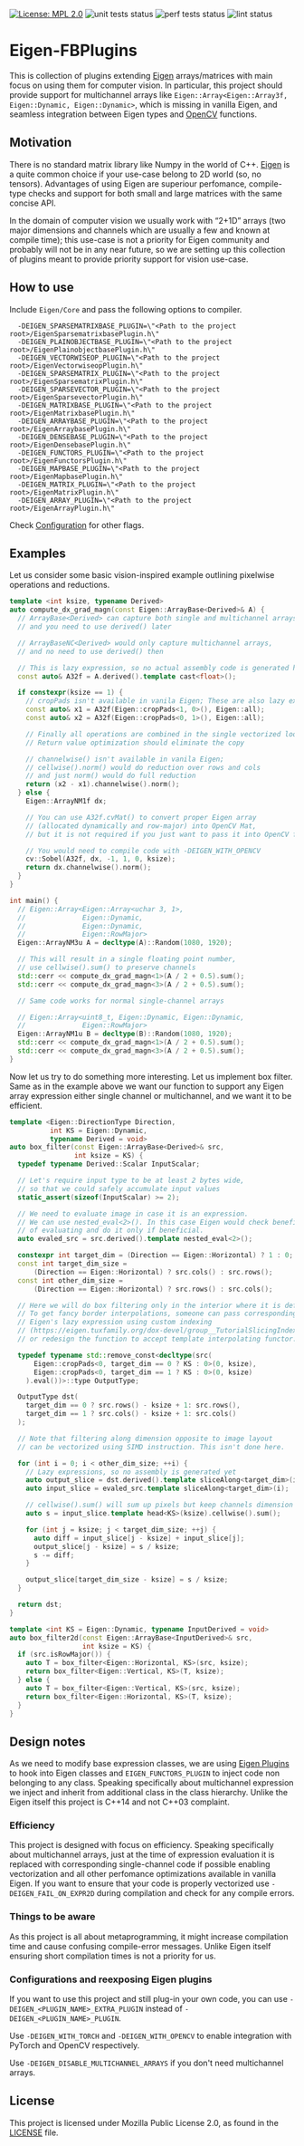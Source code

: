 [![License: MPL 2.0](https://img.shields.io/badge/License-MPL%202.0-brightgreen.svg)](https://opensource.org/licenses/MPL-2.0)
![unit tests status](https://github.com/facebookincubator/Eigen-FBPlugins/workflows/unit-tests/badge.svg)
![perf tests status](https://github.com/facebookincubator/Eigen-FBPlugins/workflows/perf-tests/badge.svg)
![lint status](https://github.com/facebookincubator/Eigen-FBPlugins/workflows/lint/badge.svg)

# Eigen-FBPlugins
This is collection of plugins extending [Eigen](https://eigen.tuxfamily.org/dox/index.html) arrays/matrices with main focus on using them for computer vision. In particular, this project should provide support for multichannel arrays like `Eigen::Array<Eigen::Array3f, Eigen::Dynamic, Eigen::Dynamic>`, which is missing in vanilla Eigen, and seamless integration between Eigen types and [OpenCV](https://opencv.org/) functions.

## Motivation
There is no standard matrix library like Numpy in the world of C++. [Eigen](https://eigen.tuxfamily.org/dox/index.html) is a quite common choice if your use-case belong to 2D world (so, no tensors). Advantages of using Eigen are superiour perfomance, compile-type checks and support for both small and large matrices with the same concise API.

In the domain of computer vision we usually work with “2+1D” arrays (two major dimensions and channels which are usually a few and known at compile time); this use-case is not a priority for Eigen community and probably will not be in any near future, so we are setting up this collection of plugins meant to provide priority support for vision use-case.


## How to use
Include `Eigen/Core` and pass the following options to compiler.

```
  -DEIGEN_SPARSEMATRIXBASE_PLUGIN=\"<Path to the project root>/EigenSparsematrixbasePlugin.h\"
  -DEIGEN_PLAINOBJECTBASE_PLUGIN=\"<Path to the project root>/EigenPlainobjectbasePlugin.h\"
  -DEIGEN_VECTORWISEOP_PLUGIN=\"<Path to the project root>/EigenVectorwiseopPlugin.h\"
  -DEIGEN_SPARSEMATRIX_PLUGIN=\"<Path to the project root>/EigenSparsematrixPlugin.h\"
  -DEIGEN_SPARSEVECTOR_PLUGIN=\"<Path to the project root>/EigenSparsevectorPlugin.h\"
  -DEIGEN_MATRIXBASE_PLUGIN=\"<Path to the project root>/EigenMatrixbasePlugin.h\"
  -DEIGEN_ARRAYBASE_PLUGIN=\"<Path to the project root>/EigenArraybasePlugin.h\"
  -DEIGEN_DENSEBASE_PLUGIN=\"<Path to the project root>/EigenDensebasePlugin.h\"
  -DEIGEN_FUNCTORS_PLUGIN=\"<Path to the project root>/EigenFunctorsPlugin.h\"
  -DEIGEN_MAPBASE_PLUGIN=\"<Path to the project root>/EigenMapbasePlugin.h\"
  -DEIGEN_MATRIX_PLUGIN=\"<Path to the project root>/EigenMatrixPlugin.h\"
  -DEIGEN_ARRAY_PLUGIN=\"<Path to the project root>/EigenArrayPlugin.h\"
```

Check [Configuration](#configuration) for other flags.

## Examples
Let us consider some basic vision-inspired example outlining pixelwise operations and reductions.

```c++
template <int ksize, typename Derived>
auto compute_dx_grad_magn(const Eigen::ArrayBase<Derived>& A) {
  // ArrayBase<Derived> can capture both single and multichannel arrays,
  // and you need to use derived() later

  // ArrayBaseNC<Derived> would only capture multichannel arrays,
  // and no need to use derived() then

  // This is lazy expression, so no actual assembly code is generated here
  const auto& A32f = A.derived().template cast<float>();

  if constexpr(ksize == 1) {
    // cropPads isn't available in vanila Eigen; These are also lazy expressions
    const auto& x1 = A32f(Eigen::cropPads<1, 0>(), Eigen::all);
    const auto& x2 = A32f(Eigen::cropPads<0, 1>(), Eigen::all);

    // Finally all operations are combined in the single vectorized loop
    // Return value optimization should eliminate the copy

    // channelwise() isn't available in vanila Eigen;
    // cellwise().norm() would do reduction over rows and cols
    // and just norm() would do full reduction
    return (x2 - x1).channelwise().norm();
  } else {
    Eigen::ArrayNM1f dx;

    // You can use A32f.cvMat() to convert proper Eigen array
    // (allocated dynamically and row-major) into OpenCV Mat,
    // but it is not required if you just want to pass it into OpenCV function.

    // You would need to compile code with -DEIGEN_WITH_OPENCV
    cv::Sobel(A32f, dx, -1, 1, 0, ksize);
    return dx.channelwise().norm();
  }
}

int main() {
  // Eigen::Array<Eigen::Array<uchar 3, 1>,
  //              Eigen::Dynamic,
  //              Eigen::Dynamic,
  //              Eigen::RowMajor>
  Eigen::ArrayNM3u A = decltype(A)::Random(1080, 1920);

  // This will result in a single floating point number,
  // use cellwise().sum() to preserve channels
  std::cerr << compute_dx_grad_magn<1>(A / 2 + 0.5).sum();
  std::cerr << compute_dx_grad_magn<3>(A / 2 + 0.5).sum();

  // Same code works for normal single-channel arrays

  // Eigen::Array<uint8_t, Eigen::Dynamic, Eigen::Dynamic,
  //              Eigen::RowMajor>
  Eigen::ArrayNM1u B = decltype(B)::Random(1080, 1920);
  std::cerr << compute_dx_grad_magn<1>(A / 2 + 0.5).sum();
  std::cerr << compute_dx_grad_magn<3>(A / 2 + 0.5).sum();
}
```

Now let us try to do something more interesting. Let us implement box filter. Same as in the example above we want our function to support any Eigen array expression either single channel or multichannel, and we want it to be efficient.

```c++
template <Eigen::DirectionType Direction,
          int KS = Eigen::Dynamic,
          typename Derived = void>
auto box_filter(const Eigen::ArrayBase<Derived>& src,
                int ksize = KS) {
  typedef typename Derived::Scalar InputScalar;

  // Let's require input type to be at least 2 bytes wide,
  // so that we could safely accumulate input values
  static_assert(sizeof(InputScalar) >= 2);

  // We need to evaluate image in case it is an expression.
  // We can use nested_eval<2>(). In this case Eigen would check benefits
  // of evaluating and do it only if beneficial.
  auto evaled_src = src.derived().template nested_eval<2>();

  constexpr int target_dim = (Direction == Eigen::Horizontal) ? 1 : 0;
  const int target_dim_size =
      (Direction == Eigen::Horizontal) ? src.cols() : src.rows();
  const int other_dim_size =
      (Direction == Eigen::Horizontal) ? src.rows() : src.cols();

  // Here we will do box filtering only in the interior where it is defined.
  // To get fancy border interpolations, someone can pass corresponding
  // Eigen's lazy expression using custom indexing
  // (https://eigen.tuxfamily.org/dox-devel/group__TutorialSlicingIndexing.html)
  // or redesign the function to accept template interpolating functor.

  typedef typename std::remove_const<decltype(src(
      Eigen::cropPads<0, target_dim == 0 ? KS : 0>(0, ksize),
      Eigen::cropPads<0, target_dim == 1 ? KS : 0>(0, ksize)
    ).eval())>::type OutputType;

  OutputType dst(
    target_dim == 0 ? src.rows() - ksize + 1: src.rows(),
    target_dim == 1 ? src.cols() - ksize + 1: src.cols()
  );

  // Note that filtering along dimension opposite to image layout
  // can be vectorized using SIMD instruction. This isn't done here.

  for (int i = 0; i < other_dim_size; ++i) {
    // Lazy expressions, so no assembly is generated yet
    auto output_slice = dst.derived().template sliceAlong<target_dim>(i);
    auto input_slice = evaled_src.template sliceAlong<target_dim>(i);

    // cellwise().sum() will sum up pixels but keep channels dimension
    auto s = input_slice.template head<KS>(ksize).cellwise().sum();

    for (int j = ksize; j < target_dim_size; ++j) {
      auto diff = input_slice[j - ksize] + input_slice[j];
      output_slice[j - ksize] = s / ksize;
      s -= diff;
    }

    output_slice[target_dim_size - ksize] = s / ksize;
  }

  return dst;
}

template <int KS = Eigen::Dynamic, typename InputDerived = void>
auto box_filter2d(const Eigen::ArrayBase<InputDerived>& src,
                  int ksize = KS) {
  if (src.isRowMajor()) {
    auto T = box_filter<Eigen::Horizontal, KS>(src, ksize);
    return box_filter<Eigen::Vertical, KS>(T, ksize);
  } else {
    auto T = box_filter<Eigen::Vertical, KS>(src, ksize);
    return box_filter<Eigen::Horizontal, KS>(T, ksize);
  }
}
```

## Design notes
As we need to modify base expression classes, we are using [Eigen Plugins](http://eigen.tuxfamily.org/dox-3.2/TopicCustomizingEigen.html) to hook into Eigen classes and `EIGEN_FUNCTORS_PLUGIN` to inject code non belonging to any class. Speaking specifically about multichannel expression we inject and inherit from additional class in the class hierarchy. Unlike the Eigen itself this project is C++14 and not C++03 complaint.

### Efficiency
This project is designed with focus on efficiency. Speaking specifically about multichannel arrays, just at the time of expression evaluation it is replaced with corresponding single-channel code if possible enabling vectorization and all other perfomance optimizations available in vanilla Eigen. If you want to ensure that your code is properly vectorized use `-DEIGEN_FAIL_ON_EXPR2D` during compilation and check for any compile errors.

### Things to be aware
As this project is all about metaprogramming, it might increase compilation time and cause confusing compile-error messages. Unlike Eigen itself ensuring short compilation times is not a priority for us.

### Configurations and reexposing Eigen plugins
If you want to use this project and still plug-in your own code, you can use `-DEIGEN_<PLUGIN_NAME>_EXTRA_PLUGIN` instead of `-DEIGEN_<PLUGIN_NAME>_PLUGIN`.

Use `-DEIGEN_WITH_TORCH` and `-DEIGEN_WITH_OPENCV` to enable integration with PyTorch and OpenCV respectively.

Use `-DEIGEN_DISABLE_MULTICHANNEL_ARRAYS` if you don't need multichannel arrays.

## License
This project is licensed under Mozilla Public License 2.0, as found in the [LICENSE](LICENSE) file.
